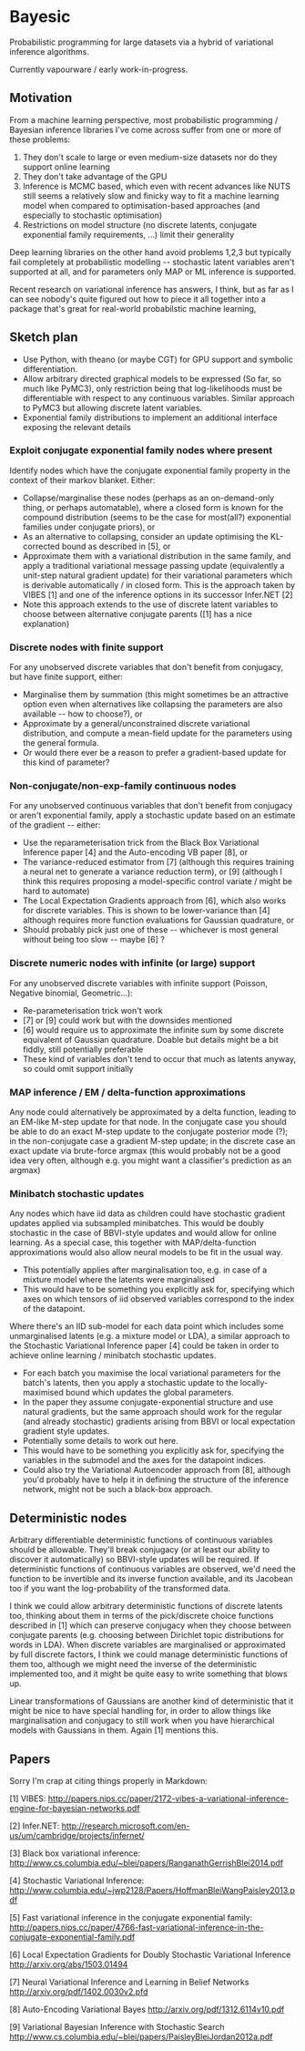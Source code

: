 # Bayesic

Probabilistic programming for large datasets via a hybrid of variational inference algorithms.

Currently vapourware / early work-in-progress.

## Motivation

From a machine learning perspective, most probabilistic programming / Bayesian inference libraries I've come across suffer from one or more of these problems:

1. They don't scale to large or even medium-size datasets nor do they support online learning
2. They don't take advantage of the GPU
3. Inference is MCMC based, which even with recent advances like NUTS still seems a relatively slow and finicky way to fit a machine learning model when compared to optimisation-based approaches (and especially to stochastic optimisation)
4. Restrictions on model structure (no discrete latents, conjugate exponential family requirements, ...) limit their generality

Deep learning libraries on the other hand avoid problems 1,2,3 but typically fail completely at probabilistic modelling -- stochastic latent variables aren't supported at all, and for parameters only MAP or ML inference is supported.

Recent research on variational inference has answers, I think, but as far as I can see nobody's quite figured out how to piece it all together into a package that's great for real-world probabilstic machine learning,

## Sketch plan

* Use Python, with theano (or maybe CGT) for GPU support and symbolic differentiation.
* Allow arbitrary directed graphical models to be expressed (So far, so much like PyMC3), only restriction being that log-likelihoods must be differentiable with respect to any continuous variables. Similar approach to PyMC3 but allowing discrete latent variables.
* Exponential family distributions to implement an additional interface exposing the relevant details

### Exploit conjugate exponential family nodes where present

Identify nodes which have the conjugate exponential family property in the context of their markov blanket. Either:

* Collapse/marginalise these nodes (perhaps as an on-demand-only thing, or perhaps automatable), where a closed form is known for the compound distribution (seems to be the case for most(all?) exponential families under conjugate priors), or
* As an alternative to collapsing, consider an update optimising the KL-corrected bound as described in [5], or
* Approximate them with a variational distribution in the same family, and apply a traditional variational message passing update (equivalently a unit-step natural gradient update) for their variational parameters which is derivable automatically / in closed form. This is the approach taken by VIBES [1] and one of the inference options in its successor Infer.NET [2]
* Note this approach extends to the use of discrete latent variables to choose between alternative conjugate parents ([1] has a nice explanation)

### Discrete nodes with finite support

For any unobserved discrete variables that don't benefit from conjugacy, but have finite support, either:

* Marginalise them by summation (this might sometimes be an attractive option even when alternatives like collapsing the parameters are also available -- how to choose?), or
* Approximate by a general/unconstrained discrete variational distribution, and compute a mean-field update for the parameters using the general formula.
* Or would there ever be a reason to prefer a gradient-based update for this kind of parameter?

### Non-conjugate/non-exp-family continuous nodes

For any unobserved continuous variables that don't benefit from conjugacy or aren't exponential family, apply a stochastic update based on an estimate of the gradient -- either:

* Use the reparameterisation trick from the Black Box Variational Inference paper [4] and the Auto-encoding VB paper [8], or
* The variance-reduced estimator from [7] (although this requires training a neural net to generate a variance reduction term), or [9] (although I think this requires proposing a model-specific control variate / might be hard to automate)
* The Local Expectation Gradients approach from [6], which also works for discrete variables. This is shown to be lower-variance than [4] although requires more function evaluations for Gaussian quadrature, or
* Should probably pick just one of these -- whichever is most general without being too slow -- maybe [6] ?

### Discrete numeric nodes with infinite (or large) support

For any unobserved discrete variables with infinite support (Poisson, Negative binomial, Geometric...):

* Re-parameterisation trick won't work
* [7] or [9] could work but with the downsides mentioned
* [6] would require us to approximate the infinite sum by some discrete equivalent of Gaussian quadrature. Doable but details might be a bit fiddly, still potentially preferable
* These kind of variables don't tend to occur that much as latents anyway, so could omit support initially

### MAP inference / EM / delta-function approximations

Any node could alternatively be approximated by a delta function, leading to an EM-like M-step update for that node. In the conjugate case you should be able to do an exact M-step update to the conjugate posterior mode (?); in the non-conjugate case a gradient M-step update; in the discrete case an exact update via brute-force argmax (this would probably not be a good idea very often, although e.g. you might want a classifier's prediction as an argmax)

### Minibatch stochastic updates

Any nodes which have iid data as children could have stochastic gradient updates applied via subsampled minibatches. This would be doubly stochastic in the case of BBVI-style updates and would allow for online learning. As a special case, this together with MAP/delta-function approximations would also allow neural models to be fit in the usual way.
* This potentially applies after marginalisation too, e.g. in case of a mixture model where the latents were marginalised
* This would have to be something you explicitly ask for, specifying which axes on which tensors of iid observed variables correspond to the index of the datapoint.

Where there's an IID sub-model for each data point which includes some unmarginalised latents (e.g. a mixture model or LDA), a similar approach to the Stochastic Variational Inference paper [4] could be taken in order to achieve online learning / minibatch stochastic updates.
* For each batch you maximise the local variational parameters for the batch's latents, then you apply a stochastic update to the locally-maximised bound which updates the global parameters.
* In the paper they assume conjugate-exponential structure and use natural gradients, but the same approach should work for the regular (and already stochastic) gradients arising from BBVI or local expectation gradient style updates.
* Potentially some details to work out here.
* This would have to be something you explicitly ask for, specifying the variables in the submodel and the axes for the datapoint indices.
* Could also try the Variational Autoencoder approach from [8], although you'd probably have to help it in defining the structure of the inference network, might not be such a black-box approach.

## Deterministic nodes

Arbitrary differentiable deterministic functions of continuous variables should be allowable. They'll break conjugacy (or at least our ability to discover it automatically) so BBVI-style updates will be required. If deterministic functions of continuous variables are observed, we'd need the function to be invertible and its inverse function available, and its Jacobean too if you want the log-probability of the transformed data.

I think we could allow arbitrary deterministic functions of discrete latents too, thinking about them in terms of the pick/discrete choice functions described in [1] which can preserve conjugacy when they choose between conjugate parents (e.g. choosing between Dirichlet topic distributions for words in LDA). When discrete variables are marginalised or approximated by full discrete factors, I think we could manage deterministic functions of them too, although we might need the inverse of the deterministic implemented too, and it might be quite easy to write something that blows up.

Linear transformations of Gaussians are another kind of deterministic that it might be nice to have special handling for, in order to allow things like marginalisation and conjugacy to still work when you have hierarchical models with Gaussians in them. Again [1] mentions this.

## Papers

Sorry I'm crap at citing things properly in Markdown:

[1] VIBES: http://papers.nips.cc/paper/2172-vibes-a-variational-inference-engine-for-bayesian-networks.pdf

[2] Infer.NET: http://research.microsoft.com/en-us/um/cambridge/projects/infernet/

[3] Black box variational inference: http://www.cs.columbia.edu/~blei/papers/RanganathGerrishBlei2014.pdf

[4] Stochastic Variational Inference: http://www.columbia.edu/~jwp2128/Papers/HoffmanBleiWangPaisley2013.pdf

[5] Fast variational inference in the conjugate exponential family: http://papers.nips.cc/paper/4766-fast-variational-inference-in-the-conjugate-exponential-family.pdf

[6] Local Expectation Gradients for Doubly Stochastic Variational Inference http://arxiv.org/abs/1503.01494

[7] Neural Variational Inference and Learning in Belief Networks http://arxiv.org/pdf/1402.0030v2.pfd

[8] Auto-Encoding Variational Bayes http://arxiv.org/pdf/1312.6114v10.pdf

[9] Variational Bayesian Inference with Stochastic Search http://www.cs.columbia.edu/~blei/papers/PaisleyBleiJordan2012a.pdf